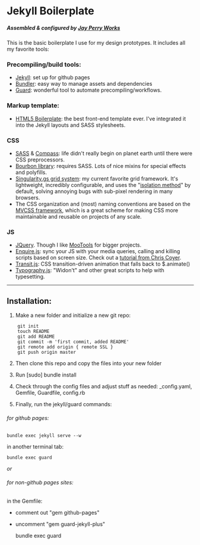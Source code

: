 # Jekyll Boilerplate
##### Assembled & configured by [Jay Perry Works](http://jayperryworks.com)

This is the basic boilerplate I use for my design prototypes. It includes all my favorite tools:

### Precompiling/build tools:

- [Jekyll](http://jekyllrb.com): set up for github pages
- [Bundler](http://bundler.io): easy way to manage assets and dependencies
- [Guard](http://guardgem.org): wonderful tool to automate precompiling/workflows.


### Markup template:
- [HTML5 Boilerplate](http://html5boilerplate.com): the best front-end template ever. I've integrated it into the Jekyll layouts and SASS stylesheets.

### CSS
- [SASS](http://sass-lang.com) & [Compass](http://compass-style.org): life didn't really begin on planet earth until there were CSS preprocessors.
- [Bourbon library](http://bourbon.io): requires SASS. Lots of nice mixins for special effects and polyfills.
- [Singularity.gs grid system](http://singularity.gs): my current favorite grid framework. It's lightweight, incredibly configurable, and uses the "[isolation method](http://palantir.net/blog/responsive-design-s-dirty-little-secret)" by default, solving annoying bugs with sub-pixel rendering in many browsers.
- The CSS organization and (most) naming conventions are based on the [MVCSS framework](http://mvcss.github.io/library/), which is a great scheme for making CSS more maintainable and reusable on projects of any scale.

### JS
- [JQuery](http://jquery.com). Though I like [MooTools]() for bigger projects.
- [Enquire.js](http://wicky.nillia.ms/enquire.js/): sync your JS with your media queries, calling and killing scripts based on screen size. Check out a [tutorial from Chris Coyer](http://css-tricks.com/enquire-js-media-query-callbacks-in-javascript/).
- [Transit.js](http://ricostacruz.com/jquery.transit/): CSS transition-driven animation that falls back to $.animate()
- [Typography.js](http://justinhileman.info/article/more-jquery-typography/): "Widon't" and other great scripts to help with typesetting.

****

## Installation:
1. Make a new folder and initialize a new git repo:

````
    git init
    touch README
    git add README
  	git commit -m 'first commit, added README'
  	git remote add origin { remote SSL }
  	git push origin master
````


2. Then clone this repo and copy the files into your new folder

3. Run [sudo] bundle install

4. Check through the config files and adjust stuff as needed: _config.yaml, Gemfile, Guardfile, config.rb

5. Finally, run the jekyll/guard commands:

###### for github pages:

  	bundle exec jekyll serve --w

in another terminal tab:

  	bundle exec guard

_or_

###### for non-github pages sites:

in the Gemfile:
- comment out "gem github-pages" 
- uncomment "gem guard-jekyll-plus"

  	bundle exec guard

